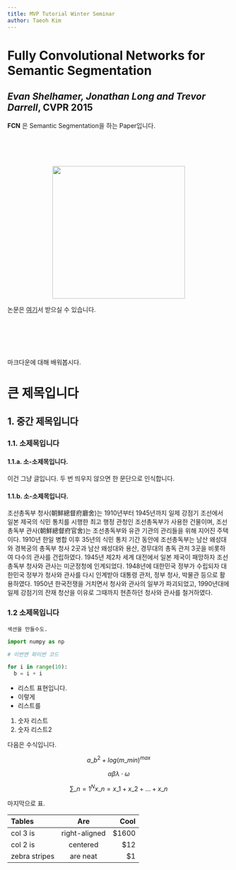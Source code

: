 ```yaml
---
title: MVP Tutorial Winter Seminar
author: Taeoh Kim
---
```


# Fully Convolutional Networks for Semantic Segmentation

## _Evan Shelhamer, Jonathan Long and Trevor Darrell_, CVPR 2015

**FCN** 은 Semantic Segmentation을 하는 Paper입니다.
<br>
<br>
<br>
<br>
<br>
<center> <img src="/research/img/fcn.PNG" style="width:300px" /></center>

논문은 [여기](/research/pdf/fcn.pdf)서 받으실 수 있습니다.

<br>
<br>
<br>
<br>
<br>
마크다운에 대해 배워봅시다.

# 큰 제목입니다

## 1. 중간 제목입니다

### 1.1. 소제목입니다

#### 1.1.a. 소-소제목입니다.

이건 그냥 글입니다. 두 번 띄우지 않으면 한 문단으로 인식합니다.

#### 1.1.b. 소-소제목입니다.

조선총독부 청사(朝鮮總督府廳舍)는 1910년부터 1945년까지 일제 강점기 조선에서 일본 제국의 식민 통치를 시행한 최고 행정 관청인 조선총독부가 사용한 건물이며, 조선총독부 관사(朝鮮總督府官舍)는 조선총독부와 유관 기관의 관리들을 위해 지어진 주택이다. 1910년 한일 병합 이후 35년의 식민 통치 기간 동안에 조선총독부는 남산 왜성대와 경복궁의 총독부 청사 2곳과 남산 왜성대와 용산, 경무대의 총독 관저 3곳을 비롯하여 다수의 관사를 건립하였다.
1945년 제2차 세계 대전에서 일본 제국이 패망하자 조선총독부 청사와 관사는 미군정청에 인계되었다. 1948년에 대한민국 정부가 수립되자 대한민국 정부가 청사와 관사를 다시 인계받아 대통령 관저, 정부 청사, 박물관 등으로 활용하였다. 1950년 한국전쟁을 거치면서 청사와 관사의 일부가 파괴되었고, 1990년대에 일제 강점기의 잔재 청산을 이유로 그때까지 현존하던 청사와 관사를 철거하였다.

### 1.2 소제목입니다

```
섹션을 만들수도.
```

```python
import numpy as np

# 이번엔 파이썬 코드

for i in range(10):
  b = i + i
```

- 리스트 표현입니다.
- 이렇게
- 리스트를

1. 숫자 리스트
2. 숫자 리스트2

다음은 수식입니다.

$$ {a}\_{b}^2 + log(m\_{min})^{max} $$

$$ \alpha \beta \lambda \cdot \omega $$

$$ \sum\_{n=1}^{N}{x\_n} = x\_1 + x\_2 + ... + x\_n $$

마지막으로 표.

| Tables        | Are           | Cool  |
| :------------ |:-------------:| -----:|
| col 3 is      | right-aligned | $1600 |
| col 2 is      | centered      |   $12 |
| zebra stripes | are neat      |    $1 |
